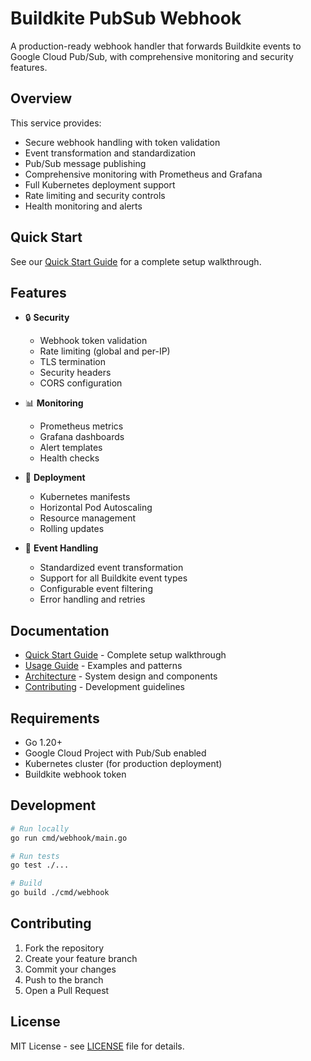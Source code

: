 # Buildkite PubSub Webhook

A production-ready webhook handler that forwards Buildkite events to Google Cloud Pub/Sub, with comprehensive monitoring and security features.

## Overview

This service provides:
- Secure webhook handling with token validation
- Event transformation and standardization
- Pub/Sub message publishing
- Comprehensive monitoring with Prometheus and Grafana
- Full Kubernetes deployment support
- Rate limiting and security controls
- Health monitoring and alerts

## Quick Start

See our [Quick Start Guide](docs/QUICK_START.md) for a complete setup walkthrough.

## Features

- 🔒 **Security**
  - Webhook token validation
  - Rate limiting (global and per-IP)
  - TLS termination
  - Security headers
  - CORS configuration

- 📊 **Monitoring**
  - Prometheus metrics
  - Grafana dashboards
  - Alert templates
  - Health checks

- 🚀 **Deployment**
  - Kubernetes manifests
  - Horizontal Pod Autoscaling
  - Resource management
  - Rolling updates

- 📝 **Event Handling**
  - Standardized event transformation
  - Support for all Buildkite event types
  - Configurable event filtering
  - Error handling and retries

## Documentation

- [Quick Start Guide](docs/QUICK_START.md) - Complete setup walkthrough
- [Usage Guide](docs/USAGE.md) - Examples and patterns
- [Architecture](docs/ARCHITECTURE.md) - System design and components
- [Contributing](CONTRIBUTING.md) - Development guidelines

## Requirements

- Go 1.20+
- Google Cloud Project with Pub/Sub enabled
- Kubernetes cluster (for production deployment)
- Buildkite webhook token

## Development

```bash
# Run locally
go run cmd/webhook/main.go

# Run tests
go test ./...

# Build
go build ./cmd/webhook
```

## Contributing

1. Fork the repository
2. Create your feature branch
3. Commit your changes
4. Push to the branch
5. Open a Pull Request

## License

MIT License - see [LICENSE](LICENSE) file for details.
